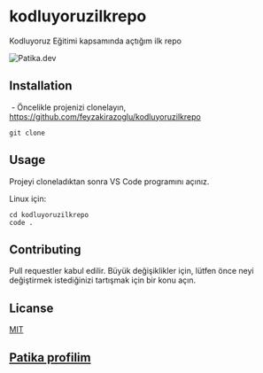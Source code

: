 # kodluyoruzilkrepo

Kodluyoruz Eğitimi kapsamında açtığım ilk repo

![Patika.dev](https://www.upload.ee/image/14511261/Ekran_goruntusu_2022-09-17_205103.png)

## Installation

 - Öncelikle projenizi clonelayın, https://github.com/feyzakirazoglu/kodluyoruzilkrepo

```
git clone
```

## Usage

Projeyi cloneladıktan sonra VS Code programını açınız.

Linux için:

```
cd kodluyoruzilkrepo
code .
```

## Contributing

Pull requestler kabul edilir. Büyük değişiklikler için, lütfen önce neyi değiştirmek istediğinizi tartışmak için bir konu açın.

## Licanse

[MIT](https://choosealicense.com/licenses/mit/)

## [Patika profilim](https://app.patika.dev/feyzakirazoglu)